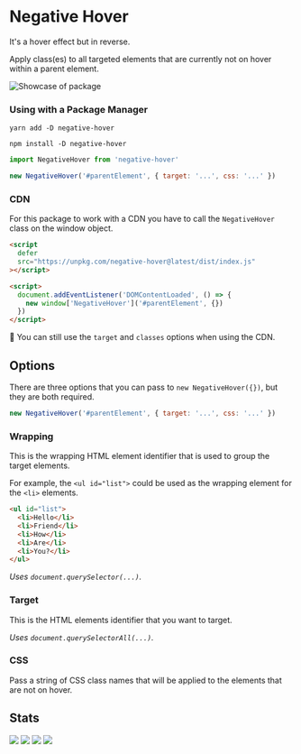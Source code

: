 # Negative Hover

It's a hover effect but in reverse.

Apply class(es) to all targeted elements that are currently not on hover within a parent element.

![Showcase of package](https://user-images.githubusercontent.com/50486078/141442043-c4472f73-0a44-4142-9cdc-e2a3443e3576.gif)

### Using with a Package Manager

```shell
yarn add -D negative-hover

npm install -D negative-hover
```

```js
import NegativeHover from 'negative-hover'

new NegativeHover('#parentElement', { target: '...', css: '...' })
```

### CDN

For this package to work with a CDN you have to call the `NegativeHover` class on the window object.

```html
<script
  defer
  src="https://unpkg.com/negative-hover@latest/dist/index.js"
></script>

<script>
  document.addEventListener('DOMContentLoaded', () => {
    new window['NegativeHover']('#parentElement', {})
  })
</script>
```

🚀 You can still use the `target` and `classes` options when using the CDN.

## Options

There are three options that you can pass to `new NegativeHover({})`, but they are both required.

```js
new NegativeHover('#parentElement', { target: '...', css: '...' })
```

### Wrapping

This is the wrapping HTML element identifier that is used to group the target elements.

For example, the `<ul id="list">` could be used as the wrapping element for the `<li>` elements.

```html
<ul id="list">
  <li>Hello</li>
  <li>Friend</li>
  <li>How</li>
  <li>Are</li>
  <li>You?</li>
</ul>
```

_Uses `document.querySelector(...)`._

### Target

This is the HTML elements identifier that you want to target.

_Uses `document.querySelectorAll(...)`._

### CSS

Pass a string of CSS class names that will be applied to the elements that are not on hover.

## Stats

![](https://img.shields.io/bundlephobia/min/negative-hover)
![](https://img.shields.io/npm/v/negative-hover)
![](https://img.shields.io/npm/dt/negative-hover)
![](https://img.shields.io/github/license/markmead/negative-hover)
